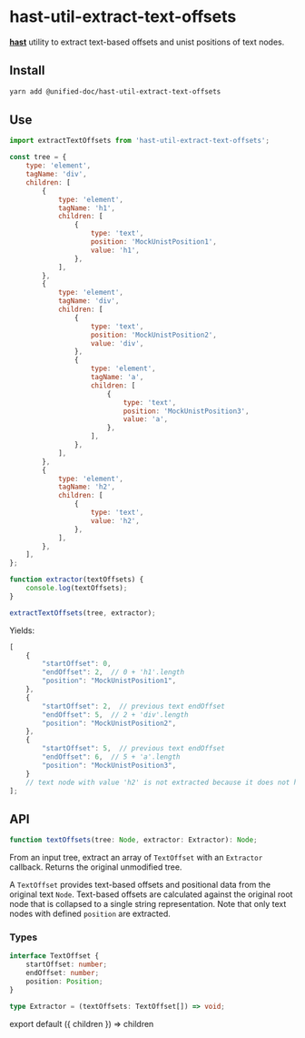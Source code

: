 # hast-util-extract-text-offsets

[**hast**][hast] utility to extract text-based offsets and unist positions of text nodes.

## Install

```sh
yarn add @unified-doc/hast-util-extract-text-offsets
```

## Use

```js
import extractTextOffsets from 'hast-util-extract-text-offsets';

const tree = {
	type: 'element',
	tagName: 'div',
	children: [
		{
			type: 'element',
			tagName: 'h1',
			children: [
				{
					type: 'text',
					position: 'MockUnistPosition1',
					value: 'h1',
				},
			],
		},
		{
			type: 'element',
			tagName: 'div',
			children: [
				{
					type: 'text',
					position: 'MockUnistPosition2',
					value: 'div',
				},
				{
					type: 'element',
					tagName: 'a',
					children: [
						{
							type: 'text',
							position: 'MockUnistPosition3',
							value: 'a',
						},
					],
				},
			],
		},
		{
			type: 'element',
			tagName: 'h2',
			children: [
				{
					type: 'text',
					value: 'h2',
				},
			],
		},
	],
};

function extractor(textOffsets) {
	console.log(textOffsets);
}

extractTextOffsets(tree, extractor);
```

Yields:

```js
[
	{
		"startOffset": 0,
		"endOffset": 2,  // 0 + 'h1'.length
		"position": "MockUnistPosition1",
	},
	{
		"startOffset": 2,  // previous text endOffset
		"endOffset": 5,  // 2 + 'div'.length
		"position": "MockUnistPosition2",
	},
	{
		"startOffset": 5,  // previous text endOffset
		"endOffset": 6,  // 5 + 'a'.length
		"position": "MockUnistPosition3",
	}
	// text node with value 'h2' is not extracted because it does not have a source unist position
];
```

## API

```ts
function textOffsets(tree: Node, extractor: Extractor): Node;
```
From an input tree, extract an array of `TextOffset` with an `Extractor` callback.  Returns the original unmodified tree.

A `TextOffset` provides text-based offsets and positional data from the original text `Node`.  Text-based offsets are calculated against the original root node that is collapsed to a single string representation.  Note that only text nodes with defined `position` are extracted.

### Types

```ts
interface TextOffset {
	startOffset: number;
	endOffset: number;
	position: Position;
}

type Extractor = (textOffsets: TextOffset[]) => void;
```

<!-- Definition -->
[hast]: https://github.com/syntax-tree/hast

<!-- Unfortunate hack to make importing gatsby in mdx work... -->
export default ({ children }) => children
